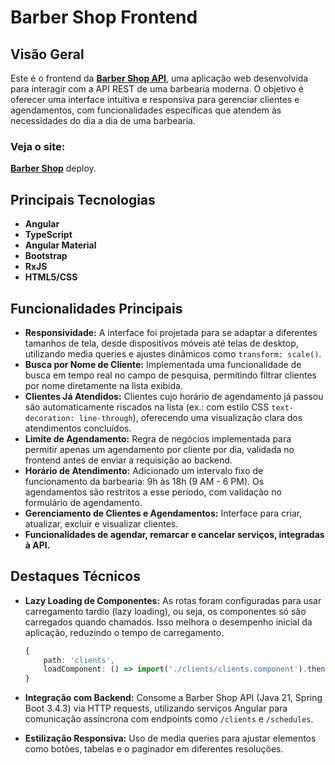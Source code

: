 # Barber Shop Frontend

## Visão Geral

Este é o frontend da [**Barber Shop API**](https://github.com/RinoaYK/barber-shop-api), uma aplicação web desenvolvida para interagir com a API REST de uma barbearia moderna. O objetivo é oferecer uma interface intuitiva e responsiva para gerenciar clientes e agendamentos, com funcionalidades específicas que atendem às necessidades do dia a dia de uma barbearia.

### Veja o site:
[**Barber Shop**](https://barber-shop-seven-nu.vercel.app/schedules/month) deploy.

## Principais Tecnologias

-   **Angular**
-   **TypeScript**
-   **Angular Material**
-   **Bootstrap**
-   **RxJS**
-   **HTML5/CSS**

## Funcionalidades Principais

-   **Responsividade:** A interface foi projetada para se adaptar a diferentes tamanhos de tela, desde dispositivos móveis até telas de desktop, utilizando media queries e ajustes dinâmicos como `transform: scale()`.
-   **Busca por Nome de Cliente:** Implementada uma funcionalidade de busca em tempo real no campo de pesquisa, permitindo filtrar clientes por nome diretamente na lista exibida.
-   **Clientes Já Atendidos:** Clientes cujo horário de agendamento já passou são automaticamente riscados na lista (ex.: com estilo CSS `text-decoration: line-through`), oferecendo uma visualização clara dos atendimentos concluídos.
-   **Limite de Agendamento:** Regra de negócios implementada para permitir apenas um agendamento por cliente por dia, validada no frontend antes de enviar a requisição ao backend.
-   **Horário de Atendimento:** Adicionado um intervalo fixo de funcionamento da barbearia: 9h às 18h (9 AM - 6 PM). Os agendamentos são restritos a esse período, com validação no formulário de agendamento.
-   **Gerenciamento de Clientes e Agendamentos:** Interface para criar, atualizar, excluir e visualizar clientes.
-   **Funcionalidades de agendar, remarcar e cancelar serviços, integradas à API.**

## Destaques Técnicos

-   **Lazy Loading de Componentes:** As rotas foram configuradas para usar carregamento tardio (lazy loading), ou seja, os componentes só são carregados quando chamados. Isso melhora o desempenho inicial da aplicação, reduzindo o tempo de carregamento.

    ```typescript
    {
        path: 'clients',
        loadComponent: () => import('./clients/clients.component').then(m => m.ClientsComponent)
    }
    ```

-   **Integração com Backend:** Consome a Barber Shop API (Java 21, Spring Boot 3.4.3) via HTTP requests, utilizando serviços Angular para comunicação assíncrona com endpoints como `/clients` e `/schedules`.
-   **Estilização Responsiva:** Uso de media queries para ajustar elementos como botões, tabelas e o paginador em diferentes resoluções.
